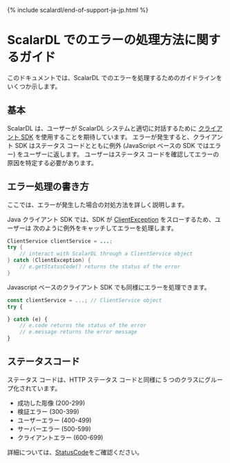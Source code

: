 {% include scalardl/end-of-support-ja-jp.html %}

# ScalarDL でのエラーの処理方法に関するガイド

このドキュメントでは、ScalarDL でのエラーを処理するためのガイドラインをいくつか示します。

## 基本

ScalarDL は、ユーザーが ScalarDL システムと適切に対話するために [クライアント SDK](https://github.com/scalar-labs/scalardl/blob/master/docs/index.md#client-sdks) を使用することを期待しています。
エラーが発生すると、クライアント SDK はステータス コードとともに例外 (JavaScript ベースの SDK ではエラー) をユーザーに返します。
ユーザーはステータス コードを確認してエラーの原因を特定する必要があります。

## エラー処理の書き方

ここでは、エラーが発生した場合の対処方法を詳しく説明します。

Java クライアント SDK では、SDK が [ClientException](https://scalar-labs.github.io/scalardl/javadoc/latest/client/com/scalar/dl/client/Exception/ClientException.html) をスローするため、ユーザーは 次のように例外をキャッチしてエラーを処理します。

```java
ClientService clientService = ...;
try {
    // interact with ScalarDL through a ClientService object
} catch (ClientException) {
    // e.getStatusCode() returns the status of the error
}
```

Javascript ベースのクライアント SDK でも同様にエラーを処理できます。

```javascript
const clientService = ...; // ClientService object
try {

} catch (e) {
    // e.code returns the status of the error
    // e.message returns the error message
}

```

## ステータスコード

ステータス コードは、HTTP ステータス コードと同様に 5 つのクラスにグループ化されています。

* 成功した彫像 (200-299)
* 検証エラー (300-399)
* ユーザーエラー (400-499)
* サーバーエラー (500-599)
* クライアントエラー (600-699)

詳細については、[StatusCode](https://scalar-labs.github.io/scalardl/javadoc/latest/common/com/scalar/dl/ledger/service/StatusCode.html)をご確認ください。

